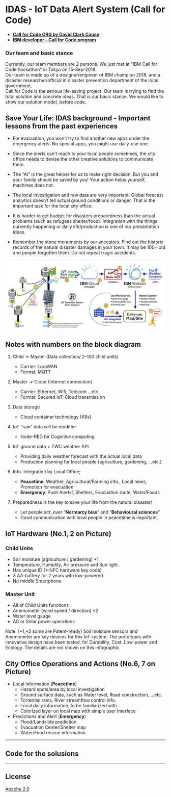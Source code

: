 # IDAS - IoT Data Alert System (Call for Code)
- **[Call for Code ORG by David Clark Cause](https://callforcode.org/)**
- **[IBM developer - Call for Code program](https://developer.ibm.com/callforcode/)**

### Our team and basic stance

Currently, our team members are 2 persons. We just met at "IBM Call for Code hackathon" in Tokyo on 15-Sep-2018.</br>
Our team is made up of a designer/engineer of IBM champion 2018, and a disaster researcher/official in disaster prevention department of the local government. 
 </br>Call for Code is the serious life-saving project. Our team is trying to find the total solution and concrete ideas. That is our basic stance. We would like to show our solution model, before code.

## Save Your Life: IDAS background - Important lessons from the past experiences

- For evacuation, you won’t try to find another new apps under the emergency alerts.
No special apps, you might use daily-use one.

- Since the alerts can’t reach to your local people sometimes, the city office needs to devise the other creative solutions to communicate them.

- The “AI” is the great helper for us to make right decision. But you and your family should be saved by you! Your action helps yourself, machines does not.

- The local investigation and raw data are very important. Global forecast analytics doesn’t tell actual ground conditions or danger. That is the important task for the local city office.

- It is harder to get budget for disasters preparedness than the actual problems (such as refugees shelter/food). Integration with the things currently happening or daily life/production is one of our presentation ideas.

- Remember the stone monuments by our ancestors. Find out the historic records of  the natural disaster damages in your town. It may be 100+ old and people forgotten them. Do not repeat tragic accidents.

[![IDAS - block diagram](doc/source/images/block-diagram-v01.png)](https://raw.githubusercontent.com/nikosun/IDAS-CallforCode/master/doc/source/images/block-diagram-v01.png)

## Notes with numbers on the block diagram

1. Child -> Master (Data collection/ 2-100 child units)
    - Carrier: LoraWAN
    - Format: MQTT

2. Master -> Cloud (Internet connection)
    - Carrier: Ethernet, Wifi, Telecom …etc.
    - Format: Secured IoT-Cloud transmission

3. Data storage
    - Cloud container technology (K8s)

4. IoT “raw” data will be modifier
    - Node-RED for Cognitive computing

5. IoT ground data + TWC weather API
    - Providing daily weather forecast with the actual local data
    - Production planning for local people (agriculture, gardening, …etc.)

6. Info. Integration by Local Office;
    - **Peacetime**: Weather, Agricultural/Farming info., Local news, Promotion for evacuation
    - **Emergency**: Push Alerts!, Shelters, Evacuation route, Water/Foods

7. Preparedness is the key to save your life from the natural disaster!
    - Let people act, over “**Normarcy bias**” and “**Behavioural sciences**”
    - Good communication with local people in peacetime is important.

## IoT Hardware (No.1, 2 on Picture)
### Child Units
- Soil moisture (agriculture / gardening) \*1
- Temperature, Humidity, Air pressure and Sun light.
- Has unique ID (←NFC hardware key code)
- 3 AA-battery for 2 years with low-powered
- No middle Smartphone

### Master Unit
- All of Child Units functions
- Anemometer (wind speed / direction) \*2
- Water level gauge
- AC or Solar power operations

Note: (*1,*2 some are Patent-ready) Soil moisture sensors and Anemometer are key devices for this IoT system.
The prototypes with innovative design have been tested, for Durability, Cost, Low-power and Ecology.
The details are not shown on this infographic.

## City Office Operations and Actions (No.6, 7 on Picture) 
- Local information (**Peacetime**)
    - Hazard spots/area by local investigation
    - Ground surface data, such as Water level, Road construction, …etc.
    - Torrential rains, River streamflow control info. 
    - Local daily information, to be familiarized with
    - Colorized layer on local map with simple user interface
- Predictions and Alert (**Emergency**)
    - Flood/Landslide prediction
    - Evacuation Center/Shelter map
    - Water/Food rescue information

---

## Code for the solusions

---

## License
[Apache 2.0](LICENSE)
